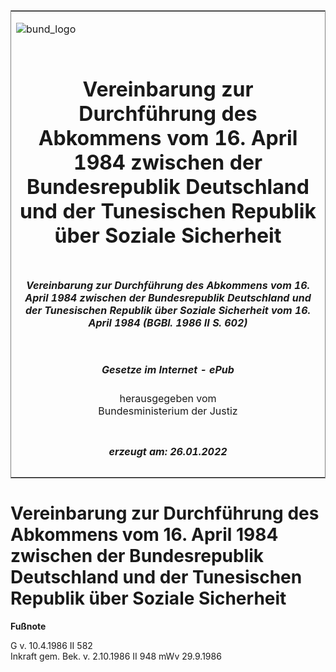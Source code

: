 <span id="DECKBLATT.html"></span>

<table border="0" frame="border" width="100%">

<tr valign="top">

<td align="left">

![bund\_logo](BfJ_2021_Web_de_de.gif)

</td>

<td align="right">

 

</td>

</tr>

<tr align="center" valign="middle">

<td colspan="2">

# Vereinbarung zur Durchführung des Abkommens vom 16. April 1984 zwischen der Bundesrepublik Deutschland und der Tunesischen Republik über Soziale Sicherheit

</td>

</tr>

<tr align="center" valign="middle">

<td colspan="2">

##### Vereinbarung zur Durchführung des Abkommens vom 16. April 1984 zwischen der Bundesrepublik Deutschland und der Tunesischen Republik über Soziale Sicherheit vom 16. April 1984 (BGBl. 1986 II S. 602)

</td>

</tr>

<tr align="center" valign="middle">

<td colspan="2">

  
  

##### Gesetze im Internet - ePub  
  
herausgegeben vom  
Bundesministerium der Justiz

</td>

</tr>

<tr align="center" valign="bottom">

<td colspan="2">

  
  

##### erzeugt am: 26.01.2022

</td>

</tr>

</table>

<span id="BJNR206020986.html"></span>

# Vereinbarung zur Durchführung des Abkommens vom 16. April 1984 zwischen der Bundesrepublik Deutschland und der Tunesischen Republik über Soziale Sicherheit

<div>

  
**Fußnote**

<div class="jnhtml">

<div>

<div class="jurAbsatz">

G v. 10.4.1986 II 582  
Inkraft gem. Bek. v. 2.10.1986 II 948 mWv 29.9.1986

</div>

</div>

</div>

</div>
